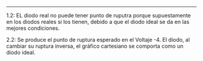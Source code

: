 ----

1.2:
EL diodo real no puede tener punto de ruputra porque supuestamente en los diodos reales si los tienen, debido a que el diodo ideal se da en las mejores condiciones. 

2.2:
Se produce el punto de ruptura esperado en el Voltaje -4.
El diodo, al cambiar su ruptura inversa, el gráfico cartesiano se comporta como un diodo ideal. 